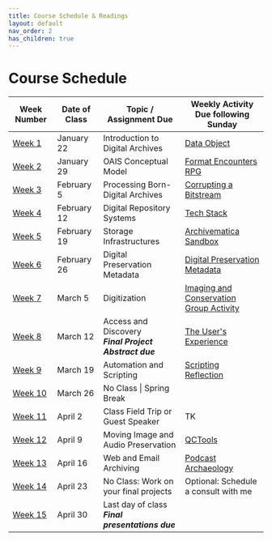 ```yaml
---
title: Course Schedule & Readings
layout: default
nav_order: 2
has_children: true
---
```


# Course Schedule

| Week Number | Date of Class  | Topic / Assignment Due                                  | Weekly Activity<br>Due following Sunday        |
|-------------|----------------|---------------------------------------------------------|------------------------|
| [Week 1](week_01.html)  | January 22 | Introduction to Digital Archives | <a href="https://digital-archives.github.io/HISTGA1011/activities/data_object.html" target="_blank">Data Object</a> |
| [Week 2](week_02.html)  | January 29 | OAIS Conceptual Model | <a href="https://digital-archives.github.io/HISTGA1011/activities/format_rpg.html" target="_blank">Format Encounters RPG</a> |
| [Week 3](week_03.html)  | February 5 | Processing Born-Digital Archives | <a href="https://digital-archives.github.io/HISTGA1011/activities/corrupting_a_bitstream.html" target="_blank">Corrupting a Bitstream</a> |
| [Week 4](week_04.html)  | February 12 | Digital Repository Systems | <a href="https://digital-archives.github.io/HISTGA1011/activities/tech_stack.html" target="_blank">Tech Stack</a> |
| [Week 5](week_05.html)  | February 19 | Storage Infrastructures | <a href="https://digital-archives.github.io/HISTGA1011/activities/archivematica.html" target="_blank">Archivematica Sandbox</a> |
| [Week 6](week_06.html)  | February 26 | Digital Preservation Metadata | <a href="https://digital-archives.github.io/HISTGA1011/activities/metadata.html" target="_blank">Digital Preservation Metadata</a> |
| [Week 7](week_07.html)  | March 5 | Digitization | <a href="https://digital-archives.github.io/HISTGA1011/activities/imaging.html" target="_blank">Imaging and Conservation Group Activity</a> |
| [Week 8](week_08.html)  | March 12 | Access and Discovery<br>**_Final Project Abstract due_** | <a href="https://digital-archives.github.io/HISTGA1011/activities/user_experience.html" target="_blank">The User's Experience</a> |
| [Week 9](week_09.html)  | March 19 | Automation and Scripting | <a href="https://digital-archives.github.io/HISTGA1011/activities/scripting_reflection.html">Scripting Reflection</a> |
| [Week 10](week_10.html) | March 26 | No Class \| Spring Break | 
| [Week 11](week_11.html) | April 2 | Class Field Trip or Guest Speaker | TK |
| [Week 12](week_12.html) | April 9 | Moving Image and Audio Preservation | <a href="https://digital-archives.github.io/HISTGA1011/activities/qctools.html" target="_blank">QCTools</a> |
| [Week 13](week_13.html) | April 16 | Web and Email Archiving | <a href="https://digital-archives.github.io/HISTGA1011/activities/podcast.html" target="_blank">Podcast Archaeology</a> |
| [Week 14](week_14.html) | April 23 | No Class: Work on your final projects | Optional: Schedule a consult with me |
| [Week 15](week_15.html) | April 30 | Last day of class<br>**_Final presentations due_** |  |